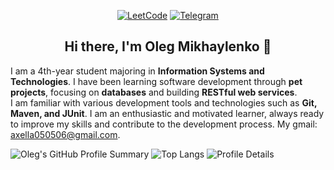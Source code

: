 <div align="center">

[![LeetCode](https://img.shields.io/badge/LeetCode-FFA116?style=for-the-badge&logo=leetcode&logoColor=white)](https://leetcode.com/u/LestFeeD/)
[![Telegram](https://img.shields.io/badge/Telegram-2CA5E0?style=for-the-badge&logo=telegram&logoColor=white)](https://t.me/OlegStrex)

## Hi there, I'm Oleg Mikhaylenko 👋
</div>

 I am a 4th-year student majoring in **Information Systems and Technologies**. I have been learning software development through **pet projects**, focusing on **databases** and building **RESTful web services**.  
I am familiar with various development tools and technologies such as **Git, Maven, and JUnit**. I am an enthusiastic and motivated learner, always ready to improve my skills and contribute to the development process. 
My gmail: axella050506@gmail.com.

![Oleg's GitHub Profile Summary](http://github-profile-summary-cards.vercel.app/api/cards/stats?username=LestFeeD&theme=github_dark)
![Top Langs](https://github-readme-stats.vercel.app/api/top-langs/?username=LestFeeD&layout=compact&theme=dark)
![Profile Details](http://github-profile-summary-cards.vercel.app/api/cards/profile-details?username=LestFeeD&theme=github_dark)

